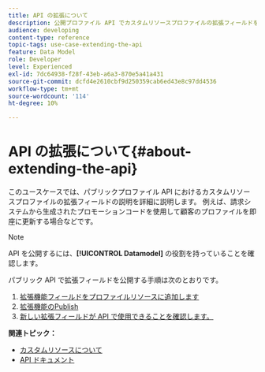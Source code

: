 ```yaml
---
title: API の拡張について
description: 公開プロファイル API でカスタムリソースプロファイルの拡張フィールドを公開する方法を説明します。
audience: developing
content-type: reference
topic-tags: use-case-extending-the-api
feature: Data Model
role: Developer
level: Experienced
exl-id: 7dc64938-f28f-43eb-a6a3-870e5a41a431
source-git-commit: dcfd4e2610cbf9d250359cab6ed43e8c97dd4536
workflow-type: tm+mt
source-wordcount: '114'
ht-degree: 10%

---
```


# API の拡張について{#about-extending-the-api}

このユースケースでは、パブリックプロファイル API におけるカスタムリソースプロファイルの拡張フィールドの説明を詳細に説明します。 例えば、請求システムから生成されたプロモーションコードを使用して顧客のプロファイルを即座に更新する場合などです。

>[!NOTE]
>
>API を公開するには、**[!UICONTROL Datamodel]** の役割を持っていることを確認します。

パブリック API で拡張フィールドを公開する手順は次のとおりです。

1. [拡張機能フィールドをプロファイルリソースに追加します](../../developing/using/step-1-add-extension-fields-to-the-profile-resource.md)
1. [拡張機能のPublish](../../developing/using/step-2-publish-the-extension.md)
1. [新しい拡張フィールドが API で使用できることを確認します。](../../developing/using/step-3-verify-the-extension.md)

**関連トピック：**

* [カスタムリソースについて](../../developing/using/data-model-concepts.md)
* [API ドキュメント](../../api/using/get-started-apis.md)
